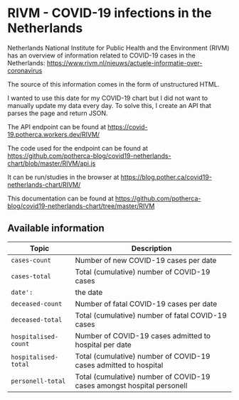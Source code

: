 # RIVM - COVID-19 infections in the Netherlands

Netherlands National Institute for Public Health and the Environment (RIVM)
has an overview of information related to COVID-19 cases in the Netherlands:
https://www.rivm.nl/nieuws/actuele-informatie-over-coronavirus

The source of this information comes in the form of unstructured HTML.

I wanted to use this date for my COVID-19 chart but I did not want to manually
update my data every day. To solve this, I create an API that parses the page
and return JSON.

The API endpoint can be found at https://covid-19.potherca.workers.dev/RIVM/

The code used for the endpoint can be found at https://github.com/potherca-blog/covid19-netherlands-chart/blob/master/RIVM/api.js

It can be run/studies in the browser at https://blog.pother.ca/covid19-netherlands-chart/RIVM/

This documentation can be found at https://github.com/potherca-blog/covid19-netherlands-chart/tree/master/RIVM

## Available information

| Topic                 | Description                                                               |
| --------------------- | ------------------------------------------------------------------------- |
| `cases-count`         | Number of new COVID-19 cases per date                                     |
| `cases-total`         | Total (cumulative) number of COVID-19 cases                               |
| `date': `             | the date                                                                  |
| `deceased-count`      | Number of fatal COVID-19 cases per date                                   |
| `deceased-total`      | Total (cumulative) number of fatal COVID-19 cases                         |
| `hospitalised-count`  | Number of COVID-19 cases admitted to hospital per date                    |
| `hospitalised-total`  | Total (cumulative) number of COVID-19 cases admitted to hospital          |
| `personell-total`     | Total (cumulative) number of COVID-19 cases amongst hospital personell    |

[1]: https://www.rivm.nl/nieuws/actuele-informatie-over-coronavirus
